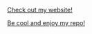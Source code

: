 [Check out my website!](https://plainte.github.io/ "plainte.github.io")

[Be cool and enjoy my repo!](https://github.com/plainte/plainte.github.io "plainte.github.io repo")
